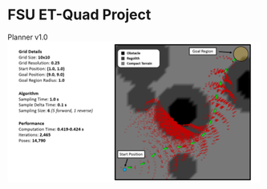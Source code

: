 # FSU ET-Quad Project

Planner v1.0
![Planner v.1.0 (05/21/2022)](etq_demo/images/Planner_v1_0_05222022.png)

